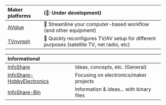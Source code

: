 <!-- ✨Special repository (matching Github profile name): Shows up on profile page -->
<!-- Reference-style links to make tables & lists more readable -->
[InfoShare]: <https://github.com/alainman-krh/InfoShare>
[InfoShare-HobbyElectronics]: <https://github.com/alainman-krh/InfoShare-HobbyElectronics>
[InfoShare-Bin]: <https://github.com/alainman-krh/InfoShare-Bin>
[AVglue]: <https://github.com/alainman-krh/AVglue>
[TVnymph]: <https://github.com/alainman-krh/TVnymph>

| Maker platforms | (🚧️: Under development) |
| :--- | :--- |
| [AVglue] | 🚧️ Streamline your computer-based workflow (and other equipment) |
| [TVnymph] | 🚧️ Quickly reconfigures TV/AV setup for different purposes (satellite TV, net radio, etc) |

| Informational |   |
| :--- | :--- |
| [InfoShare] | Ideas, concepts, etc. (General) |
| [InfoShare-HobbyElectronics] | Focusing on electronics/maker projects |
| [InfoShare-Bin] | Information & ideas... with binary files |
